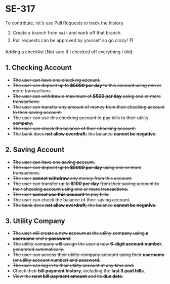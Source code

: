 # SE-317

To contribute, let's use Pull Requests to track the history.

1. Create a branch from `main` and work off that branch.
2. Pull requests can be approved by yourself so go crazy! ⛩️

Adding a checklist (Not sure if I checked off everything I did): 

## 1. Checking Account
- ~~The user can have one checking account.~~
- ~~The user can deposit up to **$5000 per day** to this account using one or more transactions.~~
- ~~The user can withdraw a maximum of **$500 per day** using one or more transactions.~~
- ~~The user can transfer any amount of money from their checking account to their saving account.~~
- ~~The user can use this checking account to pay bills to their utility company.~~
- ~~The user can check the balance of their checking account.~~
- ~~The bank does **not allow overdraft**; the balance **cannot be negative**.~~

## 2. Saving Account

- ~~The user can have one saving account.~~
- ~~The user can deposit up to **$5000 per day** using one or more transactions.~~
- ~~The user **cannot withdraw** any money from this account.~~
- ~~The user can transfer up to **$100 per day** from their saving account to their checking account using one or more transactions.~~
- ~~The user **cannot use this account** to pay bills.~~
- ~~The user can check the balance of their saving account.~~
- ~~The bank does **not allow overdraft**; the balance **cannot be negative**.~~

## 3. Utility Company

- ~~The user will create a new account at the utility company using a **username** and a **password**.~~
- ~~The utility company will assign the user a new **6-digit account number**, generated automatically.~~
- ~~The user can access their utility company account using their **username** (or utility account number) and password.~~
- ~~The user can log in to their utility account at any time and:~~
- ~~Check their **bill payment history**, including the **last 3 paid bills**.~~
- ~~View the **next bill payment amount** and its **due date**.~~
